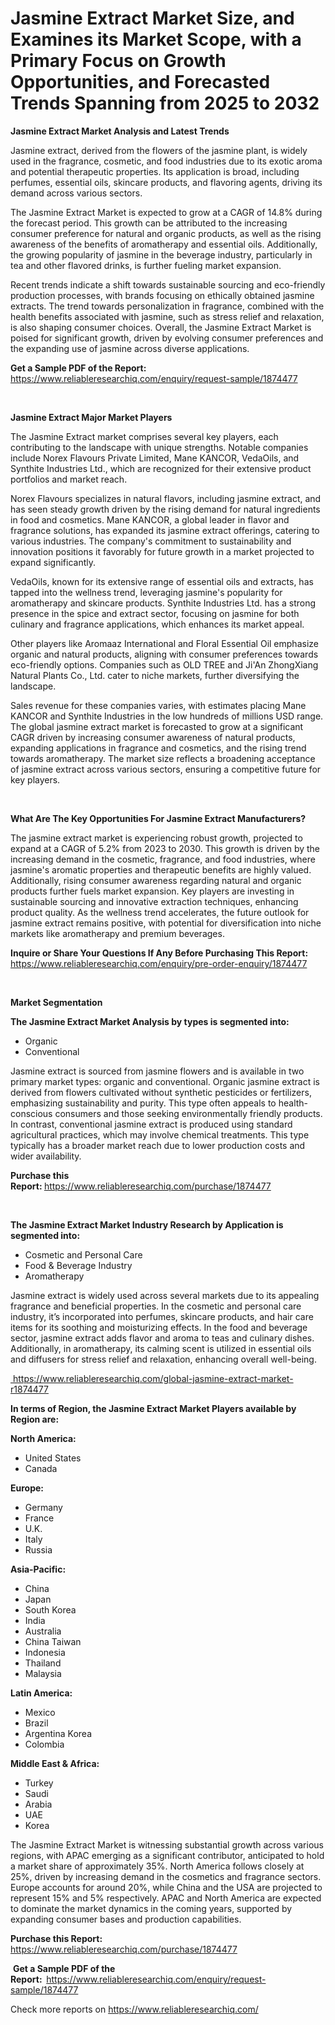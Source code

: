 <p><h1>Jasmine Extract Market Size, and Examines its Market Scope, with a Primary Focus on Growth Opportunities, and Forecasted Trends Spanning from 2025 to 2032</h1></p><p><strong>Jasmine Extract Market Analysis and Latest Trends</strong></p>
<p><p>Jasmine extract, derived from the flowers of the jasmine plant, is widely used in the fragrance, cosmetic, and food industries due to its exotic aroma and potential therapeutic properties. Its application is broad, including perfumes, essential oils, skincare products, and flavoring agents, driving its demand across various sectors.</p><p>The Jasmine Extract Market is expected to grow at a CAGR of 14.8% during the forecast period. This growth can be attributed to the increasing consumer preference for natural and organic products, as well as the rising awareness of the benefits of aromatherapy and essential oils. Additionally, the growing popularity of jasmine in the beverage industry, particularly in tea and other flavored drinks, is further fueling market expansion.</p><p>Recent trends indicate a shift towards sustainable sourcing and eco-friendly production processes, with brands focusing on ethically obtained jasmine extracts. The trend towards personalization in fragrance, combined with the health benefits associated with jasmine, such as stress relief and relaxation, is also shaping consumer choices. Overall, the Jasmine Extract Market is poised for significant growth, driven by evolving consumer preferences and the expanding use of jasmine across diverse applications.</p></p>
<p><strong>Get a Sample PDF of the Report:&nbsp;</strong> <a href="https://www.reliableresearchiq.com/enquiry/request-sample/1874477?utm_campaign=2250&utm_medium=2&utm_source=Github&utm_content=ia&utm_term=30012025&utm_id=jasmine-extract">https://www.reliableresearchiq.com/enquiry/request-sample/1874477</a></p>
<p>&nbsp;</p>
<p><strong>Jasmine Extract Major Market Players</strong></p>
<p><p>The Jasmine Extract market comprises several key players, each contributing to the landscape with unique strengths. Notable companies include Norex Flavours Private Limited, Mane KANCOR, VedaOils, and Synthite Industries Ltd., which are recognized for their extensive product portfolios and market reach.</p><p>Norex Flavours specializes in natural flavors, including jasmine extract, and has seen steady growth driven by the rising demand for natural ingredients in food and cosmetics. Mane KANCOR, a global leader in flavor and fragrance solutions, has expanded its jasmine extract offerings, catering to various industries. The company's commitment to sustainability and innovation positions it favorably for future growth in a market projected to expand significantly.</p><p>VedaOils, known for its extensive range of essential oils and extracts, has tapped into the wellness trend, leveraging jasmine's popularity for aromatherapy and skincare products. Synthite Industries Ltd. has a strong presence in the spice and extract sector, focusing on jasmine for both culinary and fragrance applications, which enhances its market appeal.</p><p>Other players like Aromaaz International and Floral Essential Oil emphasize organic and natural products, aligning with consumer preferences towards eco-friendly options. Companies such as OLD TREE and Ji'An ZhongXiang Natural Plants Co., Ltd. cater to niche markets, further diversifying the landscape.</p><p>Sales revenue for these companies varies, with estimates placing Mane KANCOR and Synthite Industries in the low hundreds of millions USD range. The global jasmine extract market is forecasted to grow at a significant CAGR driven by increasing consumer awareness of natural products, expanding applications in fragrance and cosmetics, and the rising trend towards aromatherapy. The market size reflects a broadening acceptance of jasmine extract across various sectors, ensuring a competitive future for key players.</p></p>
<p>&nbsp;</p>
<p><strong>What Are The Key Opportunities For Jasmine Extract Manufacturers?</strong></p>
<p><p>The jasmine extract market is experiencing robust growth, projected to expand at a CAGR of 5.2% from 2023 to 2030. This growth is driven by the increasing demand in the cosmetic, fragrance, and food industries, where jasmine's aromatic properties and therapeutic benefits are highly valued. Additionally, rising consumer awareness regarding natural and organic products further fuels market expansion. Key players are investing in sustainable sourcing and innovative extraction techniques, enhancing product quality. As the wellness trend accelerates, the future outlook for jasmine extract remains positive, with potential for diversification into niche markets like aromatherapy and premium beverages.</p></p>
<p><strong>Inquire or Share Your Questions If Any Before Purchasing This Report:</strong> <a href="https://www.reliableresearchiq.com/enquiry/pre-order-enquiry/1874477?utm_campaign=2250&utm_medium=2&utm_source=Github&utm_content=ia&utm_term=30012025&utm_id=jasmine-extract">https://www.reliableresearchiq.com/enquiry/pre-order-enquiry/1874477</a></p>
<p>&nbsp;</p>
<p><strong>Market Segmentation</strong></p>
<p><strong>The Jasmine Extract Market Analysis by types is segmented into:</strong></p>
<p><ul><li>Organic</li><li>Conventional</li></ul></p>
<p><p>Jasmine extract is sourced from jasmine flowers and is available in two primary market types: organic and conventional. Organic jasmine extract is derived from flowers cultivated without synthetic pesticides or fertilizers, emphasizing sustainability and purity. This type often appeals to health-conscious consumers and those seeking environmentally friendly products. In contrast, conventional jasmine extract is produced using standard agricultural practices, which may involve chemical treatments. This type typically has a broader market reach due to lower production costs and wider availability.</p></p>
<p><strong>Purchase this Report:&nbsp;</strong><a href="https://www.reliableresearchiq.com/purchase/1874477?utm_campaign=2250&utm_medium=2&utm_source=Github&utm_content=ia&utm_term=30012025&utm_id=jasmine-extract">https://www.reliableresearchiq.com/purchase/1874477</a></p>
<p>&nbsp;</p>
<p><strong>The Jasmine Extract Market Industry Research by Application is segmented into:</strong></p>
<p><ul><li>Cosmetic and Personal Care</li><li>Food & Beverage Industry</li><li>Aromatherapy</li></ul></p>
<p><p>Jasmine extract is widely used across several markets due to its appealing fragrance and beneficial properties. In the cosmetic and personal care industry, it’s incorporated into perfumes, skincare products, and hair care items for its soothing and moisturizing effects. In the food and beverage sector, jasmine extract adds flavor and aroma to teas and culinary dishes. Additionally, in aromatherapy, its calming scent is utilized in essential oils and diffusers for stress relief and relaxation, enhancing overall well-being.</p></p>
<p><a href="https://www.reliableresearchiq.com/global-jasmine-extract-market-r1874477?utm_campaign=2250&utm_medium=2&utm_source=Github&utm_content=ia&utm_term=30012025&utm_id=jasmine-extract">&nbsp;https://www.reliableresearchiq.com/global-jasmine-extract-market-r1874477</a></p>
<p><strong>In terms of Region, the Jasmine Extract Market Players available by Region are:</strong></p>
<p>
    <p> <strong> North America: </strong>
        <ul>
            <li>United States</li>
            <li>Canada</li>
        </ul>
        </p> 
    <p> <strong> Europe: </strong>
        <ul>
            <li>Germany</li>
            <li>France</li>
            <li>U.K.</li>
            <li>Italy</li>
            <li>Russia</li>
        </ul>
        </p> 
    <p> <strong> Asia-Pacific: </strong>
        <ul>
            <li>China</li>
            <li>Japan</li>
            <li>South Korea</li>
            <li>India</li>
            <li>Australia</li>
            <li>China Taiwan</li>
            <li>Indonesia</li>
            <li>Thailand</li>
            <li>Malaysia</li>
        </ul>
        </p> 
    <p> <strong> Latin America: </strong>
        <ul>
            <li>Mexico</li>
            <li>Brazil</li>
            <li>Argentina Korea</li>
            <li>Colombia</li>
        </ul>
        </p> 
    <p> <strong> Middle East & Africa: </strong>
        <ul>
            <li>Turkey</li>
            <li>Saudi</li>
            <li>Arabia</li>
            <li>UAE</li>
            <li>Korea</li>
        </ul>
    </p>
    </p>
<p><p>The Jasmine Extract Market is witnessing substantial growth across various regions, with APAC emerging as a significant contributor, anticipated to hold a market share of approximately 35%. North America follows closely at 25%, driven by increasing demand in the cosmetics and fragrance sectors. Europe accounts for around 20%, while China and the USA are projected to represent 15% and 5% respectively. APAC and North America are expected to dominate the market dynamics in the coming years, supported by expanding consumer bases and production capabilities.</p></p>
<p><strong>Purchase this Report: </strong><a href="https://www.reliableresearchiq.com/purchase/1874477?utm_campaign=2250&utm_medium=2&utm_source=Github&utm_content=ia&utm_term=30012025&utm_id=jasmine-extract">https://www.reliableresearchiq.com/purchase/1874477</a></p>
<p>&nbsp;<strong>Get a Sample PDF of the Report:&nbsp;&nbsp;</strong><a href="https://www.reliableresearchiq.com/enquiry/request-sample/1874477?utm_campaign=2250&utm_medium=2&utm_source=Github&utm_content=ia&utm_term=30012025&utm_id=jasmine-extract">https://www.reliableresearchiq.com/enquiry/request-sample/1874477</a></p>
<p><strong></strong></p>
<p>Check more reports on <a href="https://www.reliableresearchiq.com/?utm_campaign=2250&utm_medium=2&utm_source=Github&utm_content=ia&utm_term=30012025&utm_id=jasmine-extract">https://www.reliableresearchiq.com/</a></p>